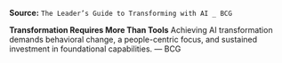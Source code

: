 **Source:** `The Leader’s Guide to Transforming with AI _ BCG`

**Transformation Requires More Than Tools**
Achieving AI transformation demands behavioral change, a people-centric focus, and sustained investment in foundational capabilities. — BCG
